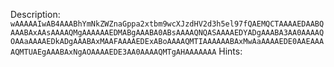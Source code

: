 Description:
```wAAAAAIwAB4AAABhYmNkZWZnaGppa2xtbm9wcXJzdHV2d3h5el97fQAEMQCTAAAAEDAABQAAABAxAAsAAAAQMgAAAAAAEDMABgAAABA0ABsAAAAQNQASAAAAEDYADgAAABA3AA0AAAAQOAAaAAAAEDkADgAAABAxMAAFAAAAEDExABoAAAAQMTIAAAAAABAxMwAaAAAAEDE0AAEAAAAQMTUAEgAAABAxNgAOAAAAEDE3AA0AAAAQMTgAHAAAAAAA```
Hints:
